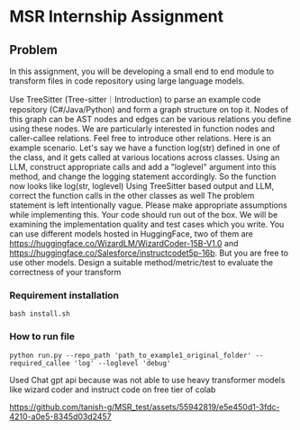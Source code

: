 # MSR Internship Assignment

## Problem 

In this assignment, you will be developing a small end to end module to transform files in code repository using large language models.

Use TreeSitter (Tree-sitter｜Introduction) to parse an example code repository (C#/Java/Python) and form a graph structure on top it. 
Nodes of this graph can be AST nodes and edges can be various relations you define using these nodes.
We are particularly interested in function nodes and caller-callee relations. Feel free to introduce other relations.
Here is an example scenario. 
Let's say we have a function log(str) defined in one of the class, and it gets called at various locations across classes.
Using an LLM, construct appropriate calls and add a "loglevel" argument into this method, and change the logging statement accordingly. So the function now looks like log(str, loglevel)
Using TreeSitter based output and LLM, correct the function calls in the other classes as well
The problem statement is left intentionally vague. Please make appropriate assumptions while implementing this. 
Your code should run out of the box. We will be examining the implementation quality and test cases which you write.
You can use different models hosted in HuggingFace, two of them are
https://huggingface.co/WizardLM/WizardCoder-15B-V1.0 and https://huggingface.co/Salesforce/instructcodet5p-16b. But you are free to use other models.
Design a suitable method/metric/test to evaluate the correctness of your transform

### Requirement installation

```
bash install.sh
```

### How to run file

```
python run.py --repo_path 'path_to_example1_original_folder' --required_callee 'log' --loglevel 'debug'
```


Used Chat gpt api because was not able to use heavy transformer models like wizard coder and  instruct code on free tier of colab

https://github.com/tanish-g/MSR_test/assets/55942819/e5e450d1-3fdc-4210-a0e5-8345d03d2457










